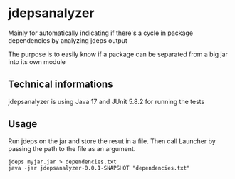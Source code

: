 # jdepsanalyzer
Mainly for automatically indicating if there's a cycle in package dependencies by analyzing jdeps output

The purpose is to easily know if a package can be separated from a big jar into its own module

## Technical informations
jdepsanalyzer is using Java 17 and JUnit 5.8.2 for running the tests

## Usage
Run jdeps on the jar and store the resut in a file.
Then call Launcher by passing the path to the file as an argument.

```
jdeps myjar.jar > dependencies.txt
java -jar jdepsanalyzer-0.0.1-SNAPSHOT "dependencies.txt"
```